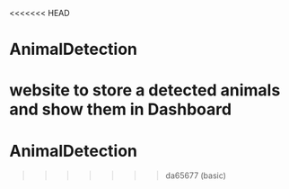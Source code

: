 <<<<<<< HEAD
# AnimalDetection
website to store a detected animals and show them in Dashboard
=======
# AnimalDetection
>>>>>>> da65677 (basic)
